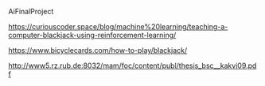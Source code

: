 AiFinalProject

https://curiouscoder.space/blog/machine%20learning/teaching-a-computer-blackjack-using-reinforcement-learning/

https://www.bicyclecards.com/how-to-play/blackjack/

http://www5.rz.rub.de:8032/mam/foc/content/publ/thesis_bsc__kakvi09.pdf

